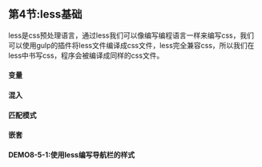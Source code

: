 ## 第4节:less基础
less是css预处理语言，通过less我们可以像编写编程语言一样来编写css，我们可以使用gulp的插件将less文件编译成css文件，less完全兼容css，所以我们在less中书写css，程序会被编译成同样的css文件。

#### 变量

#### 混入

#### 匹配模式

#### 嵌套

#### DEMO8-5-1:使用less编写导航栏的样式
